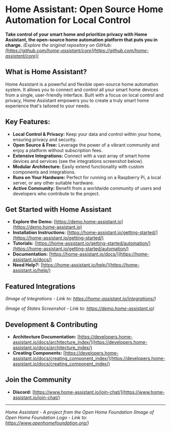 # Home Assistant: Open Source Home Automation for Local Control

**Take control of your smart home and prioritize privacy with Home Assistant, the open-source home automation platform that puts you in charge.**  *(Explore the original repository on GitHub: [https://github.com/home-assistant/core](https://github.com/home-assistant/core))*

## What is Home Assistant?

Home Assistant is a powerful and flexible open-source home automation system. It allows you to connect and control all your smart home devices from a single, user-friendly interface.  Built with a focus on local control and privacy, Home Assistant empowers you to create a truly smart home experience that's tailored to your needs.

## Key Features:

*   **Local Control & Privacy:** Keep your data and control within your home, ensuring privacy and security.
*   **Open Source & Free:** Leverage the power of a vibrant community and enjoy a platform without subscription fees.
*   **Extensive Integrations:** Connect with a vast array of smart home devices and services (see the integrations screenshot below).
*   **Modular Architecture:** Easily extend functionality with custom components and integrations.
*   **Runs on Your Hardware:**  Perfect for running on a Raspberry Pi, a local server, or any other suitable hardware.
*   **Active Community:** Benefit from a worldwide community of users and developers who contribute to the project.

##  Get Started with Home Assistant

*   **Explore the Demo:**  [https://demo.home-assistant.io](https://demo.home-assistant.io)
*   **Installation Instructions:** [https://home-assistant.io/getting-started/](https://home-assistant.io/getting-started/)
*   **Tutorials:** [https://home-assistant.io/getting-started/automation/](https://home-assistant.io/getting-started/automation/)
*   **Documentation:** [https://home-assistant.io/docs/](https://home-assistant.io/docs/)
*   **Need Help?:**  [https://home-assistant.io/help/](https://home-assistant.io/help/)

##  Featured Integrations

*(Image of Integrations -  Link to: https://home-assistant.io/integrations/)*

*(Image of States Screenshot - Link to: https://demo.home-assistant.io)*

##  Development & Contributing

*   **Architecture Documentation:** [https://developers.home-assistant.io/docs/architecture_index/](https://developers.home-assistant.io/docs/architecture_index/)
*   **Creating Components:** [https://developers.home-assistant.io/docs/creating_component_index/](https://developers.home-assistant.io/docs/creating_component_index/)

## Join the Community

*   **Discord:** [https://www.home-assistant.io/join-chat/](https://www.home-assistant.io/join-chat/)

---
*Home Assistant - A project from the Open Home Foundation*
*(Image of Open Home Foundation Logo - Link to: https://www.openhomefoundation.org/)*